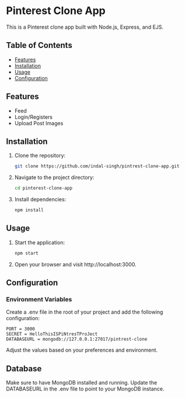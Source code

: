 # Pinterest Clone App

This is a Pinterest clone app built with Node.js, Express, and EJS.

## Table of Contents

- [Features](#features)
- [Installation](#installation)
- [Usage](#usage)
- [Configuration](#configuration)

## Features

- Feed
- Login/Registers
- Upload Post Images

## Installation

1. Clone the repository:

   ```bash
   git clone https://github.com/indal-singh/pintrest-clone-app.git

2. Navigate to the project directory:

    ```bash
    cd pinterest-clone-app

3. Install dependencies:

    ```bash
    npm install

## Usage

1. Start the application:

    ```bash
    npm start

2. Open your browser and visit http://localhost:3000.

## Configuration

### Environment Variables

Create a .env file in the root of your project and add the following configuration:

    PORT = 3000
    SECRET = HelloThisISPiNtresTProJect
    DATABASEURL = mongodb://127.0.0.1:27017/pintrest-clone
    
Adjust the values based on your preferences and environment.

## Database
Make sure to have MongoDB installed and running. Update the DATABASEURL in the .env file to point to your MongoDB instance.

